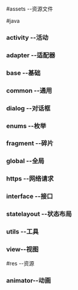 
#assets --资源文件

#java
### activity --活动
### adapter --适配器
### base --基础
### common --通用
### dialog --对话框
### enums --枚举
### fragment --碎片
### global --全局
### https --网络请求
### interface --接口
### statelayout --状态布局
### utils --工具
### view--视图

#res  --资源
### animator--动画
